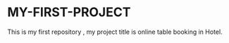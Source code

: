 # MY-FIRST-PROJECT
This is my first repository , my project title is online table booking in Hotel.
